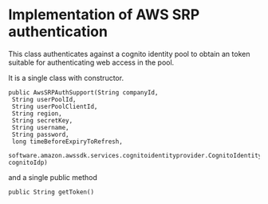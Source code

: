 # Implementation of AWS SRP authentication

This class authenticates against a cognito identity pool to obtain
an token suitable for authenticating web access in the pool.

It is a single class with constructor.

```
public AwsSRPAuthSupport(String companyId,
 String userPoolId,
 String userPoolClientId,
 String region,
 String secretKey,
 String username,
 String password,
 long timeBeforeExpiryToRefresh,
 software.amazon.awssdk.services.cognitoidentityprovider.CognitoIdentityProviderClient cognitoIdp)
```

and a single public method

```
public String getToken()
```
